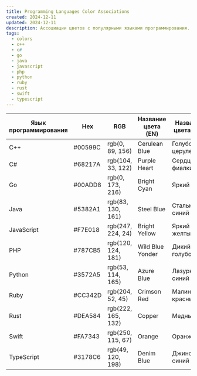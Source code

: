 ```yaml
---
title: Programming Languages Color Associations
created: 2024-12-11
updated: 2024-12-11
description: Ассоциации цветов с популярными языками программирования.
tags:
  - colors
  - c++
  - c#
  - go
  - java
  - javascript
  - php
  - python
  - ruby
  - rust
  - swift
  - typescript
---
```


| Язык программирования | Hex       | RGB                | Название цвета (EN) | Название цвета (RU) |
|-----------------------|-----------|--------------------|---------------------|---------------------|
| C++                   | #00599C   | rgb(0, 89, 156)    | Cerulean Blue       | Голубой церулеан    |
| C#                    | #68217A   | rgb(104, 33, 122)  | Purple Heart        | Сердце фиалки       |
| Go                    | #00ADD8   | rgb(0, 173, 216)   | Bright Cyan         | Яркий циан          |
| Java                  | #5382A1   | rgb(83, 130, 161)  | Steel Blue          | Стальной синий      |
| JavaScript            | #F7E018   | rgb(247, 224, 24)  | Bright Yellow       | Яркий желтый        |
| PHP                   | #787CB5   | rgb(120, 124, 181) | Wild Blue Yonder    | Дикий голубой       |
| Python                | #3572A5   | rgb(53, 114, 165)  | Azure Blue          | Лазурный синий      |
| Ruby                  | #CC342D   | rgb(204, 52, 45)   | Crimson Red         | Малиновый красный   |
| Rust                  | #DEA584   | rgb(222, 165, 132) | Copper              | Медный              |
| Swift                 | #FA7343   | rgb(250, 115, 67)  | Orange              | Оранжевый           |
| TypeScript            | #3178C6   | rgb(49, 120, 198)  | Denim Blue          | Джинсовый синий     |
